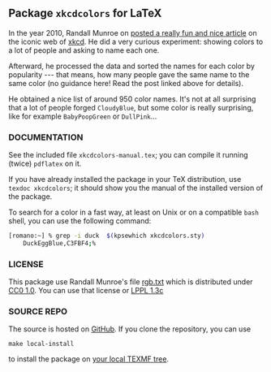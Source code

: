 ## Package `xkcdcolors` for LaTeX

In the year 2010, Randall Munroe on [posted a really fun and nice article](https://blog.xkcd.com/2010/05/03/color-survey-results/)  on the iconic web of [xkcd](https://xkcd.com/).
He did a very curious experiment: showing colors to a lot of people and asking to name each one.

Afterward, he processed the data and sorted the names for each color by popularity --- that means, how many people gave the same name to the same color (no guidance here! Read the post linked above for details).

He obtained a nice list of around 950 color names. It's not at all surprising that a lot of people forged `CloudyBlue`, but some color is really surprising, like for example `BabyPoopGreen` or `DullPink`...

### DOCUMENTATION

See the included file `xkcdcolors-manual.tex`; you can compile it running (twice) `pdflatex` on it.

If you have already installed the package in your TeX distribution, use `texdoc xkcdcolors`; it should show you the manual of the installed version of the package.

To search for a color in a fast way, at least on Unix or on a compatible `bash` shell, you can use the following command:

```bash
[romano:~] % grep -i duck  $(kpsewhich xkcdcolors.sty)
    DuckEggBlue,C3FBF4;%
```

### LICENSE

This package use Randall Munroe's file [rgb.txt](https://xkcd.com/color/rgb.txt) which is distributed under [CC0 1.0](https://creativecommons.org/publicdomain/zero/1.0/). You can use that license or [LPPL 1.3c](https://www.latex-project.org/lppl/lppl-1-3c/)

### SOURCE REPO

The source is hosted on [GitHub](https://github.com/Rmano/xkcdcolors).
If you clone the repository, you can use

    make local-install

to install the package on [your local TEXMF tree](https://tex.stackexchange.com/questions/1137/where-do-i-place-my-own-sty-or-cls-files-to-make-them-available-to-all-my-te).
